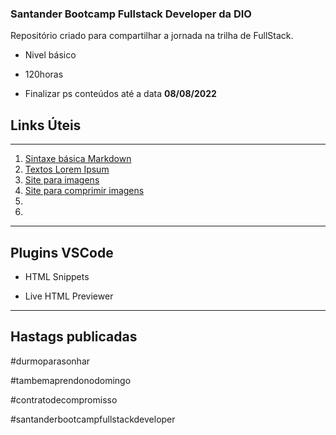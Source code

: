 ### Santander Bootcamp Fullstack Developer da DIO

Repositório criado para compartilhar  a jornada na trilha de FullStack.

- Nivel básico

- 120horas

- Finalizar ps  conteúdos até a data **08/08/2022**

## Links Úteis

____

1. [Sintaxe básica Markdown](https://www.markdownguide.org/basic-syntax/)
2. [Textos Lorem Ipsum ](https://lipsum.com/)
3. [Site para imagens](https://unsplash.com/)
4. [Site para comprimir imagens](https://tinypng.com/)
5. []()
6. []()

____

## Plugins VSCode

- HTML Snippets

- Live HTML Previewer

____

## Hastags publicadas

#durmoparasonhar

#tambemaprendonodomingo

#contratodecompromisso

#santanderbootcampfullstackdeveloper


